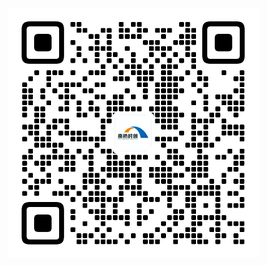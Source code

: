   <a href="https://ai.nanqiaoshichuang.com?utm_source=github.com">
    <img src="imgs/wechat.png" alt="Author 南桥时创科技">
  </a>